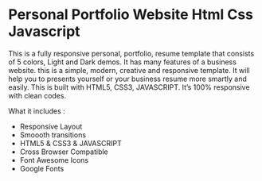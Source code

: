 # Personal Portfolio Website Html Css Javascript

This is a fully responsive personal, portfolio, resume template that consists of 5 colors, Light and Dark demos. It has many features of a business website. this is a simple, modern, creative and responsive template. It will help you to presents yourself or your business resume more smartly and easily. This is built with HTML5, CSS3, JAVASCRIPT. It’s 100% responsive with clean codes.

What it includes :

- Responsive Layout
- Smoooth transitions
- HTML5 & CSS3 & JAVASCRIPT
- Cross Browser Compatible
- Font Awesome Icons
- Google Fonts
